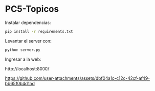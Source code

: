 # PC5-Topicos

Instalar dependencias:

```bash
pip install -r requirements.txt
```


Levantar el server con:

```bash
python server.py
```

Ingresar a la web:

http://localhost:8000/




https://github.com/user-attachments/assets/dbf04a1c-c12c-42cf-af49-bb65f0b4d1ad

